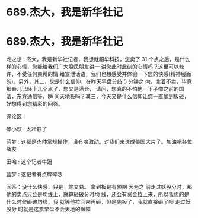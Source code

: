 # 689.杰大，我是新华社记

# 689.杰大，我是新华社记

龙之想 : 杰大，我是新华社记者，我想就超华科技，您卖了 31 个点之后，是什么样的心情，您能给我们广大股民朋友讲一 讲您此时此刻的心情吗？这里可以允许，不受任何束缚的情 绪宣泄话语，我们也想感受并体验一下您的快感(精神层面 的)。另外，其二，您是什么信仰，在昨天早盘分歧 5 分钟之 内，拿着不卖，毕竟那会儿已经十几个点了，您又是满仓， 请问，您真的不怕他一下子像之前的国法，东方通信等，瞬 间天地板吗？其三，今天又是什么信仰让您一直拿到板砸， 好想得到您精彩的回答。

评论区：

琴小欢 : 太冷静了

蓝梦 : 这都是杰帅常规操作，没有啥激动。对我们来说成美国大片了。加油吧各位战友

田哈 : 这个记者牛逼

蓝梦 : 这记者有点碎碎念

回答：没什么快感，只是一笔交易。 拿到板是有预期 因为之 前走过妖股分时，那他的卖点只会是均线上，就算砸破分时均 线，还会有资金拉上来，所以我想的是什么时候砸破均线，我 就等他拉回来再砸，但是先板了，我就直接砸了呗 走过妖股分 时就是这票早盘不会天地的保障